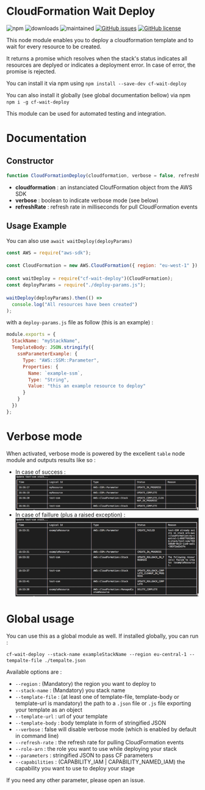 # CloudFormation Wait Deploy

![npm](https://img.shields.io/npm/v/cf-wait-deploy.svg)
![downloads](https://img.shields.io/npm/dm/cf-wait-deploy.svg)
![maintained](https://img.shields.io/badge/Maintained%20%3F-yes-green.svg)
[![GitHub issues](https://img.shields.io/github/issues/hlefebvr/cf-wait-deploy.svg)](https://github.com/hlefebvr/cf-wait-deploy/issues)
[![GitHub license](https://img.shields.io/github/license/hlefebvr/cf-wait-deploy.svg)](https://github.com/hlefebvr/cf-wait-deploy)

This node module enables you to deploy a cloudformation template and to wait for every resource to be created.

It returns a promise which resolves when the stack's status indicates all resources are deplyed or indicates a deployment error. In case of error, the promise is rejected.

You can install it via npm using `npm install --save-dev cf-wait-deploy`

You can also install it globally (see global documentation bellow) via npm `npm i -g cf-wait-deploy`

This module can be used for automated testing and integration.

# Documentation

## Constructor

```javascript
function CloudFormationDeploy(cloudformation, verbose = false, refreshRate = 500);
```

- **cloudformation** : an instanciated CloufFormation object from the AWS SDK
- **verbose** : boolean to indicate verbose mode (see below)
- **refreshRate** : refresh rate in milliseconds for pull CloudFormation events

## Usage Example

You can also use `await waitDeploy(deployParams)`

```javascript
const AWS = require("aws-sdk");

const CloudFormation = new AWS.CloudFormation({ region: "eu-west-1" });

const waitDeploy = require("cf-wait-deploy")(CloudFormation);
const deployParams = require("./deploy-params.js");

waitDeploy(deployParams).then(() =>
  console.log("All resources have been created")
);
```

with a `deploy-params.js` file as follow (this is an example) :

```javascript
module.exports = {
  StackName: "myStackName",
  TemplateBody: JSON.stringify({
    ssmParameterExample: {
      Type: "AWS::SSM::Parameter",
      Properties: {
        Name: `example-ssm`,
        Type: "String",
        Value: "this an example resource to deploy"
      }
    }
  })
};
```

# Verbose mode

When activated, verbose mode is powered by the excellent `table` node module and outputs results like so :

- In case of success :
  ![success deploy](https://raw.githubusercontent.com/hlefebvr/cf-wait-deploy/master/img/success_table.png)
- In case of faillure (plus a raised exception) :
  ![fail deploy](https://raw.githubusercontent.com/hlefebvr/cf-wait-deploy/master/img/fail_table.png)

# Global usage

You can use this as a global module as well. If installed globally, you can run :

```
cf-wait-deploy --stack-name exampleStackName --region eu-central-1 --tempalte-file ./tempalte.json
```

Available options are :

- `--region` : (Mandatory) the region you want to deploy to
- `--stack-name` : (Mandatory) you stack name
- `--template-file` : (at least one of template-file, template-body or template-url is mandatory) the path to a `.json` file or `.js` file exporting your template as an object
- `--template-url` : url of your template
- `--template-body` : body template in form of stringified JSON
- `--verbose` : false will disable verbose mode (which is enabled by default in command line)
- `--refresh-rate` : the refresh rate for pulling CloudFormation events
- `--role-arn` : the role you want to use while deploying your stack
- `--parameters` : stringified JSON to pass CF parameters
- `--capabilities` : (CAPABILITY_IAM | CAPABILITY_NAMED_IAM) the capability you want to use to deploy your stage

If you need any other parameter, please open an issue.
